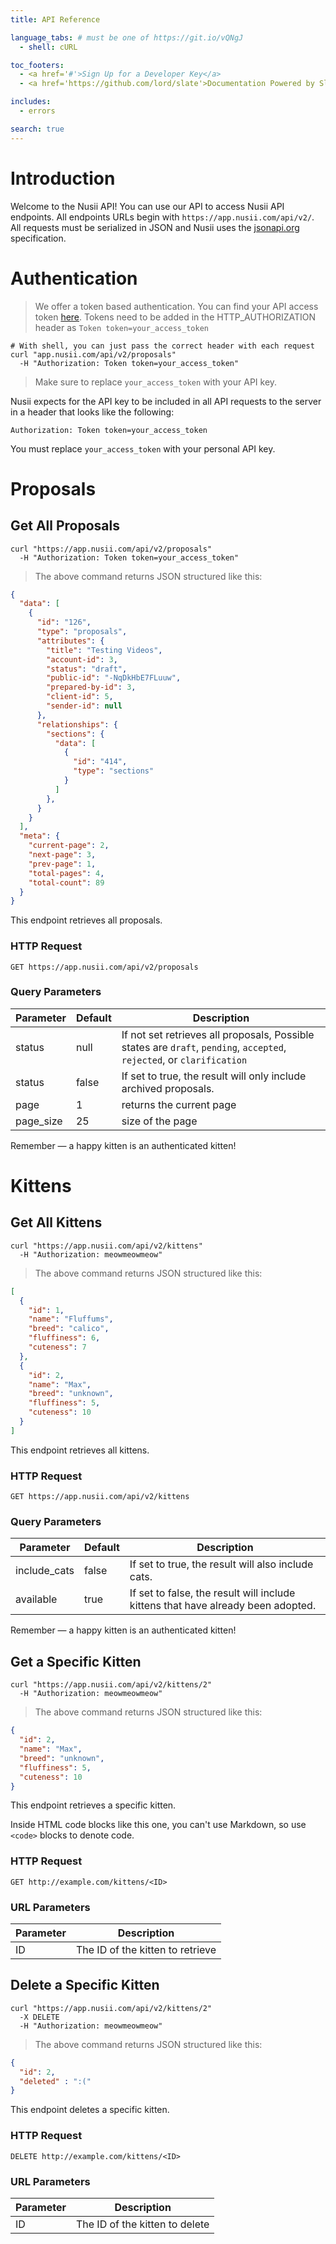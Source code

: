 ```yaml
---
title: API Reference

language_tabs: # must be one of https://git.io/vQNgJ
  - shell: cURL

toc_footers:
  - <a href='#'>Sign Up for a Developer Key</a>
  - <a href='https://github.com/lord/slate'>Documentation Powered by Slate</a>

includes:
  - errors

search: true
---
```


# Introduction

Welcome to the Nusii API! You can use our API to access Nusii API endpoints. All endpoints URLs begin with `https://app.nusii.com/api/v2/`. All requests must be serialized in JSON and Nusii uses the [jsonapi.org](http://jsonapi.org/) specification.


# Authentication

> We offer a token based authentication. You can find your API access token [here](https://app.nusii.com). Tokens need to be added in the HTTP_AUTHORIZATION header as `Token token=your_access_token`


```shell
# With shell, you can just pass the correct header with each request
curl "app.nusii.com/api/v2/proposals"
  -H "Authorization: Token token=your_access_token"
```

> Make sure to replace `your_access_token` with your API key.

Nusii expects for the API key to be included in all API requests to the server in a header that looks like the following:

`Authorization: Token token=your_access_token`

<aside class="notice">
You must replace <code>your_access_token</code> with your personal API key.
</aside>

# Proposals

## Get All Proposals

```shell
curl "https://app.nusii.com/api/v2/proposals"
  -H "Authorization: Token token=your_access_token"
```

> The above command returns JSON structured like this:

```json
{
  "data": [
    {
      "id": "126",
      "type": "proposals",
      "attributes": {
        "title": "Testing Videos",
        "account-id": 3,
        "status": "draft",
        "public-id": "-NqDkHbE7FLuuw",
        "prepared-by-id": 3,
        "client-id": 5,
        "sender-id": null
      }, 
      "relationships": {
        "sections": {
          "data": [
            {
              "id": "414",
              "type": "sections"
            }
          ]
        },
      }
    }
  ],
  "meta": {
    "current-page": 2,
    "next-page": 3,
    "prev-page": 1,
    "total-pages": 4,
    "total-count": 89
  }
}
```

This endpoint retrieves all proposals.

### HTTP Request

`GET https://app.nusii.com/api/v2/proposals`

### Query Parameters

Parameter | Default | Description
--------- | ------- | -----------
status | null | If not set retrieves all proposals, Possible states are `draft`, `pending`, `accepted`, `rejected`, or `clarification`
status | false | If set to true, the result will only include archived proposals.
page | 1 | returns the current page
page_size | 25 | size of the page

<aside class="success">
Remember — a happy kitten is an authenticated kitten!
</aside>


# Kittens

## Get All Kittens


```shell
curl "https://app.nusii.com/api/v2/kittens"
  -H "Authorization: meowmeowmeow"
```

> The above command returns JSON structured like this:

```json
[
  {
    "id": 1,
    "name": "Fluffums",
    "breed": "calico",
    "fluffiness": 6,
    "cuteness": 7
  },
  {
    "id": 2,
    "name": "Max",
    "breed": "unknown",
    "fluffiness": 5,
    "cuteness": 10
  }
]
```

This endpoint retrieves all kittens.

### HTTP Request

`GET https://app.nusii.com/api/v2/kittens`

### Query Parameters

Parameter | Default | Description
--------- | ------- | -----------
include_cats | false | If set to true, the result will also include cats.
available | true | If set to false, the result will include kittens that have already been adopted.

<aside class="success">
Remember — a happy kitten is an authenticated kitten!
</aside>

## Get a Specific Kitten

```shell
curl "https://app.nusii.com/api/v2/kittens/2"
  -H "Authorization: meowmeowmeow"
```

> The above command returns JSON structured like this:

```json
{
  "id": 2,
  "name": "Max",
  "breed": "unknown",
  "fluffiness": 5,
  "cuteness": 10
}
```

This endpoint retrieves a specific kitten.

<aside class="warning">Inside HTML code blocks like this one, you can't use Markdown, so use <code>&lt;code&gt;</code> blocks to denote code.</aside>

### HTTP Request

`GET http://example.com/kittens/<ID>`

### URL Parameters

Parameter | Description
--------- | -----------
ID | The ID of the kitten to retrieve

## Delete a Specific Kitten


```shell
curl "https://app.nusii.com/api/v2/kittens/2"
  -X DELETE
  -H "Authorization: meowmeowmeow"
```

> The above command returns JSON structured like this:

```json
{
  "id": 2,
  "deleted" : ":("
}
```

This endpoint deletes a specific kitten.

### HTTP Request

`DELETE http://example.com/kittens/<ID>`

### URL Parameters

Parameter | Description
--------- | -----------
ID | The ID of the kitten to delete

